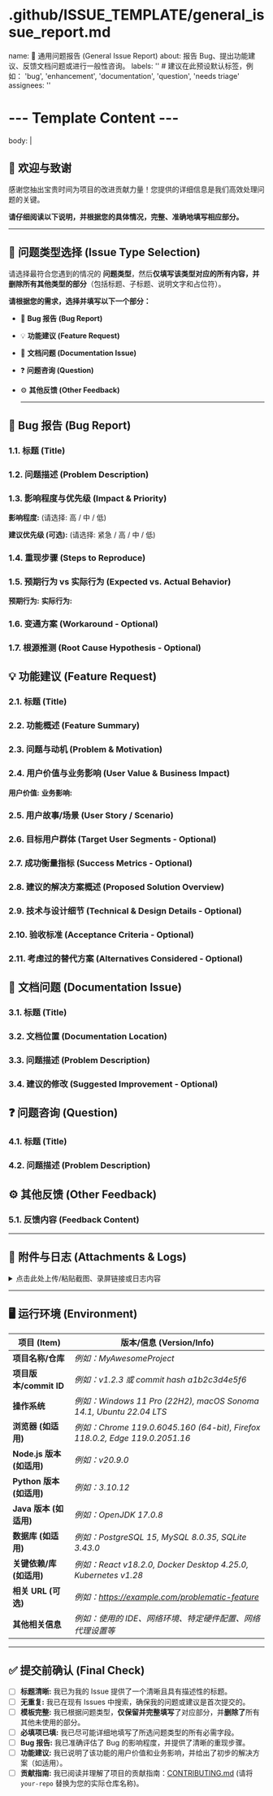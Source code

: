 # .github/ISSUE_TEMPLATE/general_issue_report.md

name: 📝 通用问题报告 (General Issue Report)
about: 报告 Bug、提出功能建议、反馈文档问题或进行一般性咨询。
labels: '' # 建议在此预设默认标签，例如： 'bug', 'enhancement', 'documentation', 'question', 'needs triage'
assignees: ''

# --- Template Content ---

body: |

## 🤝 欢迎与致谢

  感谢您抽出宝贵时间为项目的改进贡献力量！您提供的详细信息是我们高效处理问题的关键。

  **请仔细阅读以下说明，并根据您的具体情况，完整、准确地填写相应部分。**

  ---

## 🎯 问题类型选择 (Issue Type Selection)

  请选择最符合您遇到的情况的 **问题类型**，然后**仅填写该类型对应的所有内容，并删除所有其他类型的部分**（包括标题、子标题、说明文字和占位符）。

  **请根据您的需求，选择并填写以下一个部分：**

* 🐛 **Bug 报告 (Bug Report)**
* 💡 **功能建议 (Feature Request)**
* 📝 **文档问题 (Documentation Issue)**
* ❓ **问题咨询 (Question)**
* ⚙️ **其他反馈 (Other Feedback)**

  ---
  <!--
  =======================================================================
  请只保留您选择的类型对应的部分，并删除所有其他类型的部分（包括下面的注释分隔符）。
  =======================================================================
  -->

  <!-- START: BUG REPORT -->
## 🐛 Bug 报告 (Bug Report)
  <!-- 如果您提交的是 Bug 报告，请保留此部分，并删除所有其他类型的部分。 -->

### 1.1. **标题** (Title)
  <!-- **必填** -->
  <!-- 请在 Issue 的主标题框中填写一个清晰、简洁、具有描述性的标题，以便快速识别。 -->
  <!-- **格式建议:** `[BUG] <简短描述问题> - <受影响的功能/模块>` -->
  <!-- **示例:** `[BUG] 用户登录后无法访问仪表盘 - 仪表盘页面` -->

### 1.2. **问题描述** (Problem Description)
  <!-- **必填** -->
  <!-- 请清晰、客观地描述您遇到的问题。 -->
  <!-- **请提供以下信息：** -->
  <!-- *   **背景:** 您在尝试做什么？当时的操作流程是怎样的？ -->
  <!-- *   **触发条件:** 哪个具体操作、环境配置或数据输入导致了 Bug？ -->
  <!-- *   **实际表现:** Bug 发生时，用户看到或经历的现象是什么？（例如：错误消息、UI 异常、程序无响应、意外崩溃、数据不一致等） -->
  <!-- *   **影响:** 这个 Bug 对用户、业务流程或系统造成了什么具体影响？（例如：无法完成核心任务、数据丢失/损坏、服务中断、安全风险等） -->

### 1.3. **影响程度与优先级** (Impact & Priority)
  <!-- **必填** -->
  <!-- 请评估此 Bug 对用户、业务和系统的影响，这有助于我们确定修复优先级。 -->
  <!--
  **影响程度 (Impact):**
  *   **高 (High):** 阻碍核心功能使用，导致数据丢失/损坏，存在严重安全漏洞，影响广泛且无有效变通方案。
  *   **中 (Medium):** 影响非核心功能，导致用户体验显著下降，但存在变通方案。
  *   **低 (Low):** 视觉错误，轻微功能异常，不影响核心流程，易于变通，影响极小。
  -->
  **影响程度:** (请选择: 高 / 中 / 低)

  <!--
  **建议优先级 (Priority - 可选):**
  *   **紧急 (Urgent):** 需要立即处理，影响生产环境或核心业务。
  *   **高 (High):** 尽快处理，影响用户体验或关键功能。
  *   **中 (Medium):** 按当前迭代计划处理。
  *   **低 (Low):** 后续考虑，非关键性问题。
  -->
  **建议优先级 (可选):** (请选择: 紧急 / 高 / 中 / 低)

### 1.4. **重现步骤** (Steps to Reproduce)
  <!-- **必填** -->
  <!-- 请提供清晰、按顺序、可复现的步骤。请务必详细，以便我们能够稳定地重现问题。 -->
  <!-- **步骤应包含：** -->
  <!-- 1. **环境准备:** (例如：使用测试用户 'testuser_bug', 确保浏览器缓存已清除) -->
  <!-- 2. **操作步骤:** -->
  <!--    1. 打开 [URL / 页面名称]。 -->
  <!--    2. 登录用户 [用户名/角色]，或者使用特定配置（如：未登录状态）。 -->
  <!--    3. 在 [某页面/组件] 执行 [某个操作]，例如：在搜索框输入 "invalid_search_term"。 -->
  <!--    4. 点击 [按钮/链接名称]，例如：“搜索”按钮。 -->
  <!--    5. 执行 [下一个操作]，例如：尝试跳转到另一个页面。 -->
  <!-- 3. **观察结果:** (在此处描述执行上述步骤后，实际观察到的错误行为) -->

### 1.5. **预期行为 vs 实际行为** (Expected vs. Actual Behavior)
  <!-- **必填** -->
  <!--
  - **预期行为 (Expected Behavior):** 按照逻辑、设计或需求，此处应发生什么？
  - **实际行为 (Actual Behavior):** 实际发生了什么？请包含具体的错误信息（如果有），控制台输出等。
  -->
  **预期行为:**
  **实际行为:**

### 1.6. **变通方案** (Workaround - Optional)
  <!-- 如果存在临时解决或规避此问题的方法，请在此处说明。 -->

### 1.7. **根源推测** (Root Cause Hypothesis - Optional)
  <!-- 如果您对问题的根本原因有任何猜测或初步分析，请在此处说明。 -->

  <!-- END: BUG REPORT -->

  <!-- START: FEATURE REQUEST -->
## 💡 功能建议 (Feature Request)
  <!-- 如果您提交的是功能建议，请保留此部分，并删除所有其他类型的部分。 -->

### 2.1. **标题** (Title)
  <!-- **必填** -->
  <!-- 请在 Issue 的主标题框中填写一个清晰、简洁、具有描述性的标题。 -->
  <!-- **格式建议:** `[FEATURE] <简短描述功能> - <带来的价值>` -->
  <!-- **示例:** `[FEATURE] 增加“导出所有数据”按钮 - 提升用户数据管理能力` -->

### 2.2. **功能概述** (Feature Summary)
  <!-- **必填** -->
  <!-- 请用一两句话概括您希望添加或改进的功能。 -->
  <!-- **示例:** `在用户个人资料页面添加一个“导出所有数据”的按钮。` -->

### 2.3. **问题与动机** (Problem & Motivation)
  <!-- **必填** -->
  <!-- 您建议的功能旨在解决什么具体问题？为什么它对用户（或业务）很重要？ -->
  <!-- 请描述当前用户面临的痛点，以及该功能将如何缓解这些痛点。 -->
  <!-- **示例:** `目前用户无法方便地备份或迁移其在平台上的所有个人数据（如配置、历史记录、文件等），这降低了用户的控制感和数据安全感，在希望迁移数据或进行离线备份时造成不便。` -->

### 2.4. **用户价值与业务影响** (User Value & Business Impact)
  <!-- **必填** -->
  <!--
  - **用户价值:** 该功能将为终端用户带来哪些具体好处？（例如：提高效率、增加便利性、增强安全性、改善用户体验、降低错误率、支持特定工作流程等）
  - **业务影响:** 该功能对产品、团队或公司有哪些潜在价值？（例如：提升用户满意度和忠诚度、降低支持成本、吸引新用户、增加收入流、符合法规要求、提升品牌形象等）
  -->
  **用户价值:**
  **业务影响:**

### 2.5. **用户故事/场景** (User Story / Scenario)
  <!-- **必填** -->
  <!-- 请尝试用“作为一名 [用户角色]，我想要 [完成某个动作]，以便 [达到某个目标/获得某个好处]”的格式来描述。 -->
  <!-- 可以提供一个或多个典型的使用场景。 -->
  <!-- **示例:** -->
  <!-- *   **用户故事:** 作为一名平台注册用户，我想要在个人资料页面找到并点击“导出数据”按钮，以便安全地下载我所有账户数据的备份文件。 -->
  <!-- *   **场景示例:** 用户 A 计划更换到一个新的服务，需要将她在本平台上的所有配置和数据迁移过去，她希望能够方便地导出所有相关信息，而无需手动复制。 -->

### 2.6. **目标用户群体** (Target User Segments - Optional)
  <!-- 该功能主要面向哪些用户群体？（例如：所有用户、付费用户、管理员、特定角色等） -->

### 2.7. **成功衡量指标** (Success Metrics - Optional)
  <!-- 如何衡量此功能是否成功？（例如：使用率、用户满意度评分、特定流程完成率、支持咨询量减少等） -->

### 2.8. **建议的解决方案概述** (Proposed Solution Overview)
  <!-- **可选，但强烈推荐** -->
  <!-- 您对如何实现这个功能有什么初步的想法？可以从用户界面 (UI) / 用户体验 (UX) 到高层级逻辑进行描述。 -->
  <!-- **示例:** -->
  <!-- 1. 在用户个人资料页面的侧边栏或头部区域添加一个醒目的“导出数据”按钮。 -->
  <!-- 2. 点击按钮后，弹出确认模态框，提示用户导出过程可能需要一些时间，并确认操作。 -->
  <!-- 3. 后端触发数据导出任务，生成一个加密的（或压缩的）数据文件（如 JSON、CSV 或 ZIP）。 -->
  <!-- 4. 文件准备完成后，通过下载链接提供给用户，并可以考虑通过邮件发送通知。 -->

### 2.9. **技术与设计细节** (Technical & Design Details - Optional)
  <!-- 如果您有更具体的技术实现想法（如 API 端点、数据格式、UI/UX 草图链接、性能考虑、安全性要求等），请在此分享。 -->

### 2.10. **验收标准** (Acceptance Criteria - Optional)
  <!-- 当此功能被视为“完成”时，应该满足哪些具体的、可测试的标准？ -->
  <!-- **示例:** -->
  <!-- - [ ] 用户可以在个人资料页面成功找到并点击“导出数据”按钮。 -->
  <!-- - [ ] 点击按钮后，系统会生成一个包含用户所有有效数据的 JSON 文件，并打包为 `.tar.gz` 格式。 -->
  <!-- - [ ] 导出的文件结构正确，所有关键数据字段都包含在内。 -->
  <!-- - [ ] 用户可以成功下载该文件。 -->
  <!-- - [ ] 在导出过程中，界面给出“正在导出...”的加载提示。 -->

### 2.11. **考虑过的替代方案** (Alternatives Considered - Optional)
  <!-- 您是否考虑过其他实现此功能或解决该问题的方式？如果有，请说明您为何认为当前建议的方案是更好的选择。 -->
  <!-- **示例:** -->
  <!-- *   **替代方案1:** 提供单个数据字段的导出（如仅导出用户设置）。 -->
  <!-- *   **原因:** 无法满足用户导出全部数据的需求，且多此一举。 -->
  <!-- *   **替代方案2:** 提供 API 让用户自行开发导出工具。 -->
  <!-- *   **原因:** 对非技术用户门槛过高，不利于普遍使用。 -->

  <!-- END: FEATURE REQUEST -->

  <!-- START: DOCUMENTATION ISSUE -->
## 📝 文档问题 (Documentation Issue)
  <!-- 如果您提交的是文档问题，请保留此部分，并删除所有其他类型的部分。 -->

### 3.1. **标题** (Title)
  <!-- **必填** -->
  <!-- 请在 Issue 的主标题框中填写一个清晰、简洁、描述性的标题。 -->
  <!-- **格式建议:** `[DOCS] <简短描述问题> - <文档位置>` -->
  <!-- **示例:** `[DOCS] 安装指南步骤 3 存在歧义 - /docs/installation` -->

### 3.2. **文档位置** (Documentation Location)
  <!-- **必填** -->
  <!-- 请提供您遇到问题的文档的准确链接，或明确的章节/页面名称。 -->
  <!-- **示例:** `[https://your-project.com/docs/api/users](https://your-project.com/docs/api/users)` 或 `API Reference -> Users` -->

### 3.3. **问题描述** (Problem Description)
  <!-- **必填** -->
  <!-- 文档存在什么具体问题？请尽可能详细地描述。 -->
  <!-- **请说明：** -->
  <!-- *   **问题类型:**（例如：错误信息、内容缺失、描述不清晰、过时、排版错误、缺少示例、术语不一致等） -->
  <!-- *   **具体内容:** 引用文档中的原文，并指出哪里存在问题。 -->
  <!-- **示例:** `在 /docs/getting-started 中，“配置数据库连接”一节缺少关于如何设置数据库密码的详细说明。` -->

### 3.4. **建议的修改** (Suggested Improvement - Optional)
  <!-- 您对如何改进文档有什么具体的、建设性的建议？ -->
  <!-- **示例:** `建议在该节中增加一行代码示例，演示如何正确配置 DATASOURCE_URL 环境变量，包括密码的占位符。` -->

  <!-- END: DOCUMENTATION ISSUE -->

  <!-- START: QUESTION -->
## ❓ 问题咨询 (Question)
  <!-- 如果您提交的是问题咨询，请保留此部分，并删除所有其他类型的部分。 -->

### 4.1. **标题** (Title)
  <!-- **必填** -->
  <!-- 请在 Issue 的主标题框中填写一个清晰、简洁、描述性的标题。 -->
  <!-- **格式建议:** `[QUESTION] <您想问什么>` -->
  <!-- **示例:** `[QUESTION] 如何在生产环境中部署该服务？` -->

### 4.2. **问题描述** (Problem Description)
  <!-- **必填** -->
  <!-- 您具体想了解什么？请提供清晰的问题背景，您已尝试过哪些方法，以及您希望获得什么样的解答。 -->
  <!-- **请包含：** -->
  <!-- *   **您想要达成的目标:** -->
  <!-- *   **您已尝试过的方法:** (包括参考过的文档、尝试过的配置、执行过的命令等) -->
  <!-- *   **您遇到的障碍或不确定之处:** -->
  <!-- **示例:** `我正在尝试为项目配置 CI/CD 管道，但对于如何安全地管理数据库凭证感到困惑。我查阅了文档，但没有找到这方面的具体指导。请问是否有推荐的最佳实践？` -->

  <!-- END: QUESTION -->

  <!-- START: OTHER FEEDBACK -->
## ⚙️ 其他反馈 (Other Feedback)
  <!-- 如果您的问题不属于以上任何类别，或者您想提供一般性的反馈、赞扬或建议，请在此处提供详细信息。 -->

### 5.1. **反馈内容** (Feedback Content)
  <!-- **必填** -->
  <!-- 请在此描述您的反馈或建议。 -->

  <!-- END: OTHER FEEDBACK -->

  ---

## 📸 附件与日志 (Attachments & Logs)

  <!--
  **为帮助我们诊断问题，请尽可能提供以下信息：**
  *   **截图/录屏:** 任何能够直观展示问题的图片或视频。
  *   **日志/堆栈跟踪:** 相关的错误日志、终端输出、浏览器开发者工具控制台输出或完整的堆栈跟踪信息。
  -->

  <details>
  <summary>点击此处上传/粘贴截图、录屏链接或日志内容</summary>

  ```
  <!-- 请在此处粘贴您的日志或使用 GitHub 的附件功能上传文件 -->
  ```

  </details>

  ---

## 🖥️ 运行环境 (Environment)

  <!--
  **请尽可能详细地提供您的运行环境信息。**
  以下表格列出了一些常见项，请根据实际情况填写。
  -->
  | 项目 (Item)             | 版本/信息 (Version/Info)                 |
  | --------------------- | ------------------------------------------ |
  | **项目名称/仓库**       | *例如：MyAwesomeProject*                   |
  | **项目版本/commit ID**  | *例如：v1.2.3 或 commit hash a1b2c3d4e5f6* |
  | **操作系统**            | *例如：Windows 11 Pro (22H2), macOS Sonoma 14.1, Ubuntu 22.04 LTS* |
  | **浏览器 (如适用)**     | *例如：Chrome 119.0.6045.160 (64-bit), Firefox 118.0.2, Edge 119.0.2051.16* |
  | **Node.js 版本 (如适用)**| *例如：v20.9.0*                            |
  | **Python 版本 (如适用)** | *例如：3.10.12*                           |
  | **Java 版本 (如适用)**   | *例如：OpenJDK 17.0.8*                     |
  | **数据库 (如适用)**     | *例如：PostgreSQL 15, MySQL 8.0.35, SQLite 3.43.0* |
  | **关键依赖/库 (如适用)** | *例如：React v18.2.0, Docker Desktop 4.25.0, Kubernetes v1.28* |
  | **相关 URL (可选)**     | *例如：<https://example.com/problematic-feature>* |
  | **其他相关信息**        | *例如：使用的 IDE、网络环境、特定硬件配置、网络代理设置等* |

  ---

## ✅ 提交前确认 (Final Check)

  <!--
  **在提交 Issue 前，请仔细检查并勾选以下所有事项。**
  这将帮助我们确保 Issue 的质量和完整性。
  -->
* [ ] **标题清晰:** 我已为我的 Issue 提供了一个清晰且具有描述性的标题。
* [ ] **无重复:** 我已在现有 Issues 中搜索，确保我的问题或建议是首次提交的。
* [ ] **模板完整:** 我已根据问题类型，**仅保留并完整填写**了对应部分，并**删除了**所有其他未使用的部分。
* [ ] **必填项已填:** 我已尽可能详细地填写了所选问题类型的所有必需字段。
* [ ] **Bug 报告:** 我已准确评估了 Bug 的影响程度，并提供了清晰的重现步骤。
* [ ] **功能建议:** 我已说明了该功能的用户价值和业务影响，并给出了初步的解决方案（如适用）。
* [ ] **贡献指南:** 我已阅读并理解了项目的贡献指南：[CONTRIBUTING.md](https://github.com/424635328/CONTRIBUTING.md) (请将 `your-repo` 替换为您的实际仓库名称)。
